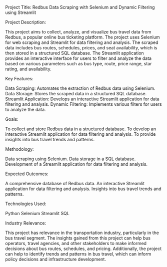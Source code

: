 Project Title: Redbus Data Scraping with Selenium and Dynamic Filtering using Streamlit

Project Description:

This project aims to collect, analyze, and visualize bus travel data from Redbus, a popular online bus ticketing platform. The project uses Selenium for web scraping and Streamlit for data filtering and analysis. The scraped data includes bus routes, schedules, prices, and seat availability, which is then stored in a structured SQL database. The Streamlit application provides an interactive interface for users to filter and analyze the data based on various parameters such as bus type, route, price range, star rating, and availability.

Key Features:

Data Scraping: Automates the extraction of Redbus data using Selenium.
Data Storage: Stores the scraped data in a structured SQL database.
Streamlit Application: Develops an interactive Streamlit application for data filtering and analysis.
Dynamic Filtering: Implements various filters for users to analyze the data.

Goals:

To collect and store Redbus data in a structured database.
To develop an interactive Streamlit application for data filtering and analysis.
To provide insights into bus travel trends and patterns.

Methodology:

Data scraping using Selenium.
Data storage in a SQL database.
Development of a Streamlit application for data filtering and analysis.

Expected Outcomes:

A comprehensive database of Redbus data.
An interactive Streamlit application for data filtering and analysis.
Insights into bus travel trends and patterns.

Technologies Used:

Python
Selenium
Streamlit
SQL

Industry Relevance:

This project has relevance in the transportation industry, particularly in the bus travel segment. The insights gained from this project can help bus operators, travel agencies, and other stakeholders to make informed decisions about bus routes, schedules, and pricing. Additionally, the project can help to identify trends and patterns in bus travel, which can inform policy decisions and infrastructure development.

